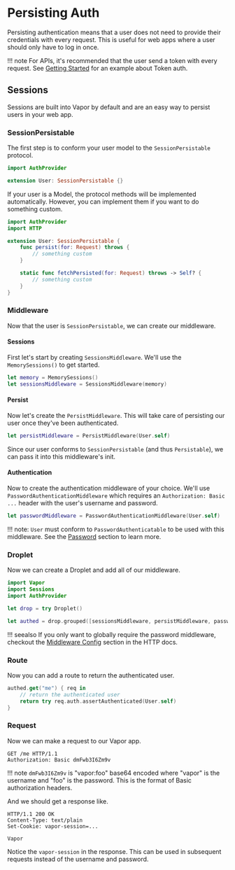 # Persisting Auth

Persisting authentication means that a user does not need to provide their credentials with every request.
This is useful for web apps where a user should only have to log in once. 

!!! note
	For APIs, it's recommended that the user send a token with every request.
	See [Getting Started](getting-started.md) for an example about Token auth.


## Sessions

Sessions are built into Vapor by default and are an easy way to persist users in your web app.

### SessionPersistable

The first step is to conform your user model to the `SessionPersistable` protocol.

```swift
import AuthProvider

extension User: SessionPersistable {}
```

If your user is a Model, the protocol methods will be implemented automatically. However,
you can implement them if you want to do something custom.

```swift
import AuthProvider
import HTTP

extension User: SessionPersistable {
    func persist(for: Request) throws {
        // something custom
    }

    static func fetchPersisted(for: Request) throws -> Self? {
        // something custom
    }
}

```

### Middleware

Now that the user is `SessionPersistable`, we can create our middleware.

#### Sessions

First let's start by creating `SessionsMiddleware`. We'll use the `MemorySessions()` to get started.

```swift
let memory = MemorySessions()
let sessionsMiddleware = SessionsMiddleware(memory)
```

#### Persist

Now let's create the `PersistMiddleware`. This will take care of persisting our user once they've 
been authenticated. 

```swift
let persistMiddleware = PersistMiddleware(User.self)
```

Since our user conforms to `SessionPersistable` (and thus `Persistable`), we can pass it 
into this middleware's init.

#### Authentication

Now to create the authentication middleware of your choice. We'll use `PasswordAuthenticationMiddleware`
which requires an `Authorization: Basic ...` header with the user's username and password.


```swift
let passwordMiddleware = PasswordAuthenticationMiddleware(User.self)
```

!!! note:
	`User` must conform to `PasswordAuthenticatable` to be used with this middleware.
	See the [Password](password.md) section to learn more.

### Droplet

Now we can create a Droplet and add all of our middleware.

```swift
import Vapor
import Sessions
import AuthProvider

let drop = try Droplet()

let authed = drop.grouped([sessionsMiddleware, persistMiddleware, passwordMiddleware])
```

!!! seealso
	If you only want to globally require the password middleware, checkout the
	[Middleware Config](../http/middleware.md/#config) section in the HTTP docs.


### Route

Now you can add a route to return the authenticated user.

```swift
authed.get("me") { req in
    // return the authenticated user
    return try req.auth.assertAuthenticated(User.self)
}
```

### Request

Now we can make a request to our Vapor app.

```http
GET /me HTTP/1.1
Authorization: Basic dmFwb3I6Zm9v 
```

!!! note
	`dmFwb3I6Zm9v` is "vapor:foo" base64 encoded where "vapor" is the username and 
	"foo" is the password. This is the format of Basic authorization headers.

And we should get a response like.

```http
HTTP/1.1 200 OK
Content-Type: text/plain
Set-Cookie: vapor-session=...

Vapor
```

Notice the `vapor-session` in the response. This can be used in subsequent requests instead of 
the username and password.



